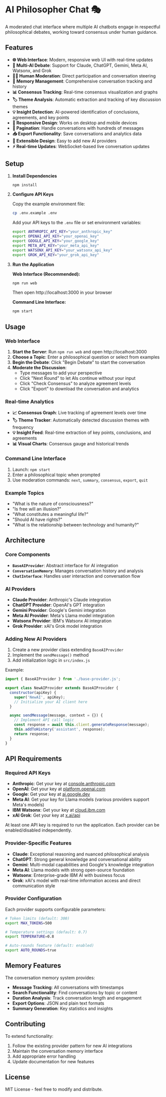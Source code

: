 # AI Philosopher Chat 🎭

A moderated chat interface where multiple AI chatbots engage in respectful philosophical debates, working toward consensus under human guidance.

## Features

- **🌐 Web Interface**: Modern, responsive web UI with real-time updates
- **🤖 Multi-AI Debate**: Support for Claude, ChatGPT, Gemini, Meta AI, Watsonx, and Grok
- **👨‍💼 Human Moderation**: Direct participation and conversation steering
- **🧠 Memory Management**: Comprehensive conversation tracking and history
- **📊 Consensus Tracking**: Real-time consensus visualization and graphs
- **🏷️ Theme Analysis**: Automatic extraction and tracking of key discussion themes
- **💡 Insight Detection**: AI-powered identification of conclusions, agreements, and key points
- **📱 Responsive Design**: Works on desktop and mobile devices
- **📄 Pagination**: Handle conversations with hundreds of messages
- **📥 Export Functionality**: Save conversations and analytics data
- **🔧 Extensible Design**: Easy to add new AI providers
- **⚡ Real-time Updates**: WebSocket-based live conversation updates

## Setup

1. **Install Dependencies**
   ```bash
   npm install
   ```

2. **Configure API Keys**
   
   Copy the example environment file:
   ```bash
   cp .env.example .env
   ```
   
   Add your API keys to the `.env` file or set environment variables:
   ```bash
   export ANTHROPIC_API_KEY="your_anthropic_key"
   export OPENAI_API_KEY="your_openai_key" 
   export GOOGLE_API_KEY="your_google_key"
   export META_API_KEY="your_meta_api_key"
   export WATSONX_API_KEY="your_watsonx_api_key"
   export GROK_API_KEY="your_grok_api_key"
   ```

3. **Run the Application**
   
   **Web Interface (Recommended):**
   ```bash
   npm run web
   ```
   Then open http://localhost:3000 in your browser
   
   **Command Line Interface:**
   ```bash
   npm start
   ```

## Usage

### Web Interface

1. **Start the Server**: Run `npm run web` and open http://localhost:3000
2. **Choose a Topic**: Enter a philosophical question or select from examples
3. **Begin the Debate**: Click "Begin Debate" to start the conversation
4. **Moderate the Discussion**: 
   - Type messages to add your perspective
   - Click "Next Round" to let AIs continue without your input
   - Click "Check Consensus" to analyze agreement levels
   - Click "Export" to download the conversation and analytics

### Real-time Analytics

- **📈 Consensus Graph**: Live tracking of agreement levels over time
- **🏷️ Theme Tracker**: Automatically detected discussion themes with frequency
- **💡 Insight Feed**: Real-time extraction of key points, conclusions, and agreements
- **📊 Visual Charts**: Consensus gauge and historical trends

### Command Line Interface

1. Launch: `npm start`
2. Enter a philosophical topic when prompted
3. Use moderation commands: `next`, `summary`, `consensus`, `export`, `quit`

### Example Topics

- "What is the nature of consciousness?"
- "Is free will an illusion?"
- "What constitutes a meaningful life?"
- "Should AI have rights?"
- "What is the relationship between technology and humanity?"

## Architecture

### Core Components

- **`BaseAIProvider`**: Abstract interface for AI integration
- **`ConversationMemory`**: Manages conversation history and analysis
- **`ChatInterface`**: Handles user interaction and conversation flow

### AI Providers

- **Claude Provider**: Anthropic's Claude integration
- **ChatGPT Provider**: OpenAI's GPT integration  
- **Gemini Provider**: Google's Gemini integration
- **Meta AI Provider**: Meta's Llama model integration
- **Watsonx Provider**: IBM's Watsonx AI integration
- **Grok Provider**: xAI's Grok model integration

### Adding New AI Providers

1. Create a new provider class extending `BaseAIProvider`
2. Implement the `sendMessage()` method
3. Add initialization logic in `src/index.js`

Example:
```javascript
import { BaseAIProvider } from './base-provider.js';

export class NewAIProvider extends BaseAIProvider {
  constructor(apiKey) {
    super('NewAI', apiKey);
    // Initialize your AI client here
  }

  async sendMessage(message, context = {}) {
    // Implement API call logic
    const response = await this.client.generateResponse(message);
    this.addToHistory('assistant', response);
    return response;
  }
}
```

## API Requirements

### Required API Keys

- **Anthropic**: Get your key at [console.anthropic.com](https://console.anthropic.com)
- **OpenAI**: Get your key at [platform.openai.com](https://platform.openai.com)
- **Google**: Get your key at [ai.google.dev](https://ai.google.dev)
- **Meta AI**: Get your key for Llama models (various providers support Meta's models)
- **IBM Watsonx**: Get your key at [cloud.ibm.com](https://cloud.ibm.com/catalog/services/watsonx-ai)
- **xAI Grok**: Get your key at [x.ai/api](https://x.ai/api)

At least one API key is required to run the application. Each provider can be enabled/disabled independently.

### Provider-Specific Features

- **Claude**: Exceptional reasoning and nuanced philosophical analysis
- **ChatGPT**: Strong general knowledge and conversational ability
- **Gemini**: Multi-modal capabilities and Google's knowledge integration
- **Meta AI**: Llama models with strong open-source foundation
- **Watsonx**: Enterprise-grade IBM AI with business focus
- **Grok**: xAI's model with real-time information access and direct communication style

### Provider Configuration

Each provider supports configurable parameters:
```bash
# Token limits (default: 300)
export MAX_TOKENS=500

# Temperature settings (default: 0.7) 
export TEMPERATURE=0.8

# Auto-rounds feature (default: enabled)
export AUTO_ROUNDS=true
```

## Memory Features

The conversation memory system provides:

- **Message Tracking**: All conversations with timestamps
- **Search Functionality**: Find conversations by topic or content
- **Duration Analysis**: Track conversation length and engagement
- **Export Options**: JSON and plain text formats
- **Summary Generation**: Key statistics and insights

## Contributing

To extend functionality:

1. Follow the existing provider pattern for new AI integrations
2. Maintain the conversation memory interface
3. Add appropriate error handling
4. Update documentation for new features

## License

MIT License - feel free to modify and distribute.